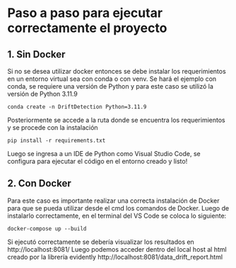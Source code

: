 # Paso a paso para ejecutar correctamente el proyecto
## 1. Sin Docker
Si no se desea utilizar docker entonces se debe instalar los requerimientos en un entorno virtual sea con conda o con venv. 
Se hará el ejemplo con conda, se requiere una versión de Python y para este caso se utilizó la versión de Python 3.11.9 
```
conda create -n DriftDetection Python=3.11.9
```
Posteriormente se accede a la ruta donde se encuentra los requerimientos y se procede con la instalación

```
pip install -r requirements.txt
```
Luego se ingresa a un IDE de Python como Visual Studio Code, se configura para ejecutar el código en el entorno creado y listo!

## 2. Con Docker
Para este caso es importante realizar una correcta instalación de Docker para que se pueda utilizar desde el cmd los comandos de Docker.
Luego de instalarlo correctamente, en el terminal del VS Code se coloca lo siguiente:

```
docker-compose up --build
```

Si ejecutó correctamente se debería visualizar los resultados en http://localhost:8081/
Luego podemos acceder dentro del local host al html creado por la librería evidently http://localhost:8081/data_drift_report.html

